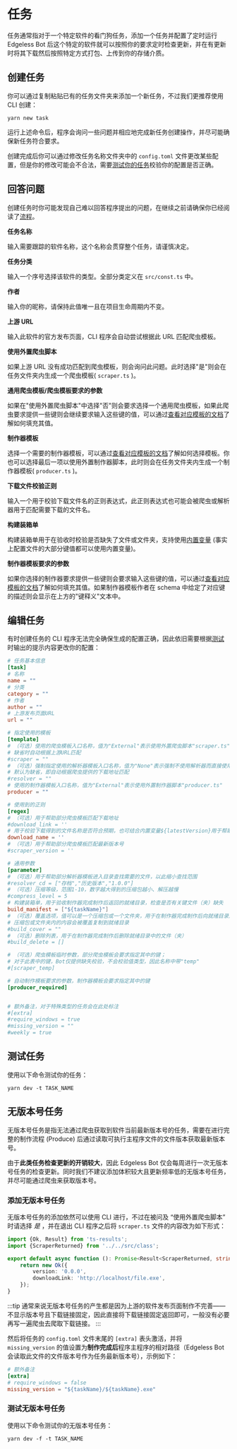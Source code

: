# 任务

任务通常指对于一个特定软件的看门狗任务，添加一个任务并配置了定时运行 Edgeless Bot 后这个特定的软件就可以按照你的要求定时检查更新，并在有更新时将其下载然后按照特定方式打包、上传到你的存储介质。

## 创建任务

你可以通过复制粘贴已有的任务文件夹来添加一个新任务，不过我们更推荐使用 CLI 创建：

```shell
yarn new task
```

运行上述命令后，程序会询问一些问题并相应地完成新任务创建操作，并尽可能确保新任务符合要求。

创建完成后你可以通过修改任务名称文件夹中的 `config.toml` 文件更改某些配置，但是你的修改可能会不合法，需要[测试你的任务](#测试任务)校验你的配置是否正确。

## 回答问题

创建任务时你可能发现自己难以回答程序提出的问题，在继续之前请确保你已经阅读了[流程](whats.md#流程)。

**任务名称**

输入需要跟踪的软件名称，这个名称会贯穿整个任务，请谨慎决定。

**任务分类**

输入一个序号选择该软件的类型。全部分类定义在 `src/const.ts` 中。

**作者**

输入你的昵称，请保持此值唯一且在项目生命周期内不变。

**上游 URL**

输入此软件的官方发布页面，CLI 程序会自动尝试根据此 URL 匹配爬虫模板。

**使用外置爬虫脚本**

如果上游 URL 没有成功匹配到爬虫模板，则会询问此问题。此时选择"是"则会在任务文件夹内生成一个爬虫模板( `scraper.ts` )。

**通用爬虫模板/爬虫模板要求的参数**

如果在"使用外置爬虫脚本"中选择"否"则会要求选择一个通用爬虫模板，如果此爬虫要求提供一些键则会继续要求输入这些键的值，可以通过[查看对应模板的文档](../templates/scraper.md)了解如何填充其值。

**制作器模板**

选择一个需要的制作器模板，可以通过[查看对应模板的文档](../templates/producer.md)了解如何选择模板。你也可以选择最后一项以使用外置制作器脚本，此时则会在任务文件夹内生成一个制作器模板( `producer.ts` )。

**下载文件校验正则**

输入一个用于校验下载文件名的正则表达式，此正则表达式也可能会被爬虫或解析器用于匹配需要下载的文件名。

**构建装箱单**

构建装箱单用于在验收时校验是否缺失了文件或文件夹，支持使用[内置变量](../guide/built-in-values.md) (事实上配置文件的大部分键值都可以使用内置变量)。

**制作器模板要求的参数**

如果你选择的制作器要求提供一些键则会要求输入这些键的值，可以通过[查看对应模板的文档](../templates/producer.md)了解如何填充其值。如果制作器模板作者在 schema 中给定了对应键的描述则会显示在上方的"键释义"文本中。

## 编辑任务

有时创建任务的 CLI 程序无法完全确保生成的配置正确，因此依旧需要根据[测试](#测试任务)时输出的提示内容更改你的配置：

```toml
# 任务基本信息
[task]
# 名称
name = ""
# 分类
category = ""
# 作者
author = ""
# 上游发布页面URL
url = ""

# 指定使用的模板
[template]
# （可选）使用的爬虫模板入口名称，值为"External"表示使用外置爬虫脚本"scraper.ts"；
# 缺省时自动根据上游URL匹配
#scraper = ""
# （可选）强制指定使用的解析器模板入口名称，值为"None"表示强制不使用解析器而直接使用爬虫提供的直链下载；
# 默认为缺省，即自动根据爬虫提供的下载地址匹配
#resolver = ""
# 使用的制作器模板入口名称，值为"External"表示使用外置制作器脚本"producer.ts"
producer = ""

# 使用到的正则
[regex]
# （可选）用于帮助部分爬虫模板匹配下载地址
#download_link = ''
# 用于校验下载得到的文件名称是否符合预期，也可结合内置变量${latestVersion}用于帮助部分解析器模板匹配需要下载的文件
download_name = ''
# （可选）用于帮助部分爬虫模板匹配最新版本号
#scraper_version = ''

# 通用参数
[parameter]
# （可选）用于帮助部分解析器模板进入目录查找需要的文件，以此缩小查找范围
#resolver_cd = ["存档","历史版本","1.0.0"]
# （可选）压缩等级，范围1-10，数字越大得到的压缩包越小、解压越慢
#compress_level = 5
# 构建装箱单，用于验收制作器完成制作后返回的就绪目录，检查是否有关键文件（夹）缺失
build_manifest = ["${taskName}"]
# （可选）覆盖选项，值可以是一个压缩包或一个文件夹，用于在制作器完成制作后向就绪目录添加文件以自定义部分细节；
# 压缩包或文件夹内的内容会被覆盖复制到就绪目录
#build_cover = ""
# （可选）删除列表，用于在制作器完成制作后删除就绪目录中的文件（夹）
#build_delete = []

# （可选）爬虫模板临时参数，部分爬虫模板会要求指定其中的键；
# 对于此表中的键，Bot仅提供缺失校验，不会校验值类型，因此名称中带"temp"
#[scraper_temp]

# 自动制作模板要求的参数，制作器模板会要求指定其中的键
[producer_required]


# 额外备注，对于特殊类型的任务会在此处标注
#[extra]
#require_windows = true
#missing_version = ""
#weekly = true

```

## 测试任务

使用以下命令测试你的任务：

```shell
yarn dev -t TASK_NAME
```
## 无版本号任务
无版本号任务是指无法通过爬虫获取到软件当前最新版本号的任务，需要在进行完整的制作流程 (Produce) 后通过读取可执行主程序文件的文件版本获取最新版本号。

由于**此类任务检查更新的开销较大**，因此 Edgeless Bot 仅会每周进行一次无版本号任务的检查更新。同时我们不建议添加体积较大且更新频率低的无版本号任务，并尽可能通过爬虫来获取版本号。

### 添加无版本号任务
无版本号任务的添加依然可以使用 CLI 进行，不过在被问及 “使用外置爬虫脚本” 时请选择 *是* ，并在退出 CLI 程序之后将 `scraper.ts` 文件的内容改为如下形式：
```ts
import {Ok, Result} from 'ts-results';
import {ScraperReturned} from '../../src/class';

export default async function (): Promise<Result<ScraperReturned, string>> {
	return new Ok({
		version: '0.0.0',
		downloadLink: 'http://localhost/file.exe',
	});
}
```

:::tip
通常来说无版本号任务的产生都是因为上游的软件发布页面制作不完善——不显示版本号且下载链接固定，因此直接将下载链接固定返回即可，一般没有必要再写一遍爬虫去爬取下载链接。
:::

然后将任务的 `config.toml` 文件末尾的 `[extra]` 表头激活，并将 `missing_version` 的值设置为**制作完成后**程序主程序的相对路径（Edgeless Bot 会读取此文件的文件版本号作为任务最新版本号），示例如下：
```toml
# 额外备注
[extra]
# require_windows = false
missing_version = "${taskName}/${taskName}.exe"
```

### 测试无版本号任务

使用以下命令测试你的无版本号任务：

```shell
yarn dev -f -t TASK_NAME
```